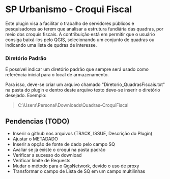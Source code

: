 # SP Urbanismo - Croqui Fiscal
Este plugin visa a facilitar o trabalho de servidores públicos e pesquisadores ao terem que analisar a estrutura fundiária das quadras, por meio dos croquis fiscais. A contribuição está em permitir que o usuário consiga baixá-los pelo QGIS, selecionando um conjunto de quadras ou indicando uma lista de qudras de interesse.

### Diretório Padrão
É possível indicar um diretório padrão que sempre será usado como referência inicial para o local de armazenamento.

Para isso, deve-se criar um arquivo chamado "Diretorio_QuadrasFiscais.txt" na pasta do plugin e dentro deste arquivo texto deve-se inserir o diretório desejado. Exemplo: 

> C:\Users\Personal\Downloads\Quadras-CroquiFiscal


## Pendencias (TODO)
* Inserir o github nos arquivos (TRACK, ISSUE, Descrição do Plugin)
* Ajustar o METADADO
* Inserir a opção de fonte de dado pelo campo SQ
* Avaliar se já existe o croqui na pasta padrão
* Verificar a sucesso do download
* Verificar limite de Requests
* Mudar o método para o QgsNetwork, devido o uso de proxy
* Transformar o campo de Lista de SQ em um campo multilinhas

